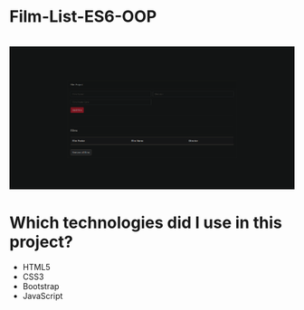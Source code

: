 # Film-List-ES6-OOP

<br/>

<img src="./Screenshot.png" alt="Screenshot"/>

<br/>

# Which technologies did I use in this project?

- HTML5
- CSS3
- Bootstrap
- JavaScript

